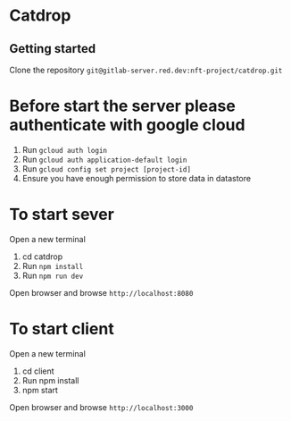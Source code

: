 # Catdrop

## Getting started

Clone the repository `git@gitlab-server.red.dev:nft-project/catdrop.git`

# Before start the server please authenticate with google cloud

1. Run `gcloud auth login`
2. Run `gcloud auth application-default login`
3. Run `gcloud config set project [project-id]`
4. Ensure you have enough permission to store data in datastore

# To start sever

Open a new terminal

1. cd catdrop
2. Run `npm install`
3. Run `npm run dev`

Open browser and browse `http://localhost:8080`

# To start client

Open a new terminal

1. cd client
2. Run npm install
3. npm start

Open browser and browse `http://localhost:3000`
